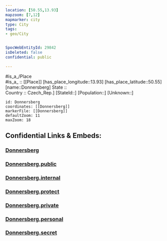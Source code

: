```yaml
---
location: [50.55,13.93] 
mapzoom: [7,12] 
mapmarker: city 
type: City
tags:
- geo/City


SpocWebEntityId: 29842
isDeleted: false
confidential: public

---
```

#is_a_/Place  
#is_a_ :: [[Place]] 
[has_place_longitude::13.93] 
[has_place_latitude::50.55] 
[name::Donnersberg] 
State ::  
Country :: Czech_Rep.] 
[StateId::] 
[Population::] 
[Unknown::] 


```leaflet
id: Donnersberg
coordinates: [[Donnersberg]] 
markerFile: [[Donnersberg]] 
defaultZoom: 11 
maxZoom: 18
```


## Confidential Links & Embeds: 

### [Donnersberg](/_Standards/Earth/Continent/Europe/Europe~Central/Czech_Republic/regions~Czech_Republic/Ústecký/City/Donnersberg.md) 

### [Donnersberg.public](/_public/Earth/Continent/Europe/Europe~Central/Czech_Republic/regions~Czech_Republic/Ústecký/City/Donnersberg.public.md) 

### [Donnersberg.internal](/_internal/Earth/Continent/Europe/Europe~Central/Czech_Republic/regions~Czech_Republic/Ústecký/City/Donnersberg.internal.md) 

### [Donnersberg.protect](/_protect/Earth/Continent/Europe/Europe~Central/Czech_Republic/regions~Czech_Republic/Ústecký/City/Donnersberg.protect.md) 

### [Donnersberg.private](/_private/Earth/Continent/Europe/Europe~Central/Czech_Republic/regions~Czech_Republic/Ústecký/City/Donnersberg.private.md) 

### [Donnersberg.personal](/_personal/Earth/Continent/Europe/Europe~Central/Czech_Republic/regions~Czech_Republic/Ústecký/City/Donnersberg.personal.md) 

### [Donnersberg.secret](/_secret/Earth/Continent/Europe/Europe~Central/Czech_Republic/regions~Czech_Republic/Ústecký/City/Donnersberg.secret.md)

